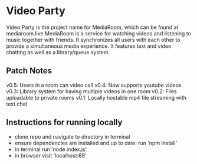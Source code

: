 # Video Party
Video Party is the project name for MediaRoom, which can be found at mediaroom.live
MediaRoom is a service for watching videos and listening to music together with friends. It synchronizes all users with each other to provide a simultaneous media experience. It features text and video chatting as well as a library/queue system.

## Patch Notes
v0.5: Users in a room can video call
v0.4: Now supports youtube videos
v0.3: Library system for having multiple videos in one room
v0.2: Files uploadable to private rooms
v0.1: Locally hostable mp4 file streaming with text chat

## Instructions for running locally
- clone repo and navigate to directory in terminal
- ensure dependencies are installed and up to date: run 'npm install'
- in terminal run 'node index.js'
- in browser visit 'localhost:69'
